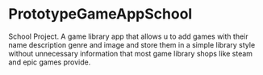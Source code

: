 # PrototypeGameAppSchool
School Project.
A game library app that allows u to add games with their name description genre and image 
and store them in a simple library style without unnecessary information that most game library shops like steam and epic games provide.
